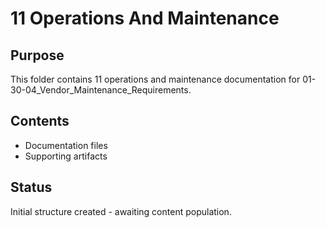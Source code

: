 # 11 Operations And Maintenance

## Purpose
This folder contains 11 operations and maintenance documentation for 01-30-04_Vendor_Maintenance_Requirements.

## Contents
- Documentation files
- Supporting artifacts

## Status
Initial structure created - awaiting content population.
